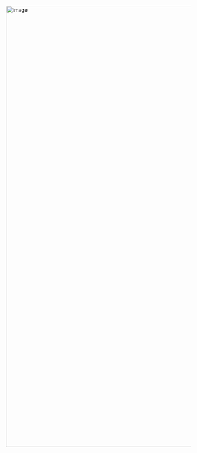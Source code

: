 <img width="1138" height="1202" alt="image" src="https://github.com/user-attachments/assets/30b49da7-03bf-450c-8d11-6972cee728e6" />
